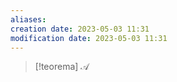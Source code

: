 ```yaml
---
aliases: 
creation date: 2023-05-03 11:31
modification date: 2023-05-03 11:31
---
```


>[!teorema]
>$\mathcal{A}$



